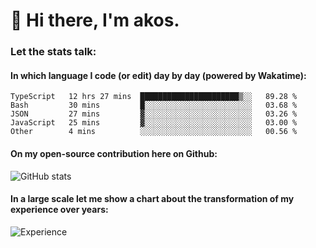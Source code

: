 # 👋 Hi there, I'm akos. 


### Let the stats talk:


#### In which language I code (or edit) day by day (powered by Wakatime): 

<!--START_SECTION:waka-->

```text
TypeScript   12 hrs 27 mins  ██████████████████████▒░░   89.28 %
Bash         30 mins         █░░░░░░░░░░░░░░░░░░░░░░░░   03.68 %
JSON         27 mins         ▓░░░░░░░░░░░░░░░░░░░░░░░░   03.26 %
JavaScript   25 mins         ▓░░░░░░░░░░░░░░░░░░░░░░░░   03.00 %
Other        4 mins          ░░░░░░░░░░░░░░░░░░░░░░░░░   00.56 %
```

<!--END_SECTION:waka-->

#### On my open-source contribution here on Github:
 
![GitHub stats](https://github-readme-stats.vercel.app/api?username=akosbalasko)

#### In a large scale let me show a chart about the transformation of my experience over years:   

![Experience](https://cr-skills-chart-widget.azurewebsites.net/api/api?username=akosbalasko)
